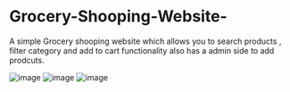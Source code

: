 # Grocery-Shooping-Website-

A simple Grocery shooping website which allows you to search products , filter category and add to cart functionality also has a admin side to add prodcuts.

![image](https://user-images.githubusercontent.com/68580881/147433304-032f042b-4935-425f-8a91-8dafbf6d485e.png)
![image](https://user-images.githubusercontent.com/68580881/147433329-b19077b0-004b-45f5-8d5c-98d53c1a7142.png)
![image](https://user-images.githubusercontent.com/68580881/147433360-aa045feb-9d87-4cf8-a280-f6fb41c6ed96.png)
